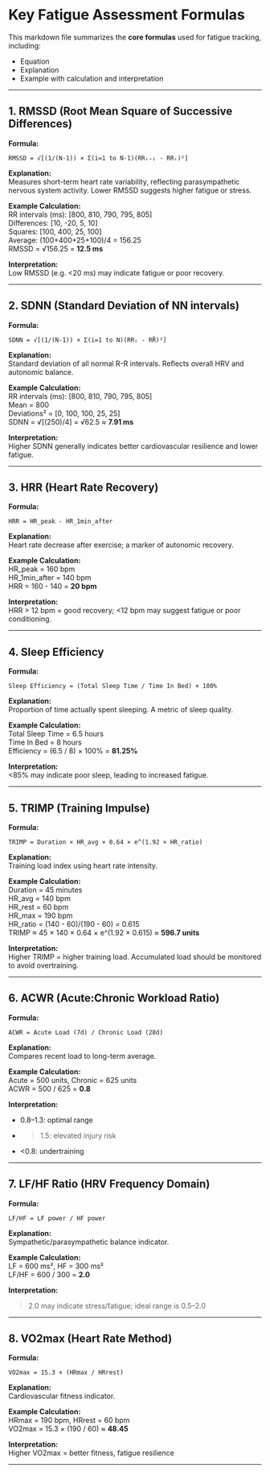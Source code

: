 
# Key Fatigue Assessment Formulas

This markdown file summarizes the **core formulas** used for fatigue tracking, including:
- Equation
- Explanation
- Example with calculation and interpretation

---

## 1. RMSSD (Root Mean Square of Successive Differences)

**Formula:**
```
RMSSD = √[(1/(N-1)) × Σ(i=1 to N-1)(RRᵢ₊₁ - RRᵢ)²]
```

**Explanation:**  
Measures short-term heart rate variability, reflecting parasympathetic nervous system activity. Lower RMSSD suggests higher fatigue or stress.

**Example Calculation:**  
RR intervals (ms): [800, 810, 790, 795, 805]  
Differences: [10, -20, 5, 10]  
Squares: [100, 400, 25, 100]  
Average: (100+400+25+100)/4 = 156.25  
RMSSD = √156.25 = **12.5 ms**

**Interpretation:**  
Low RMSSD (e.g. <20 ms) may indicate fatigue or poor recovery.

---

## 2. SDNN (Standard Deviation of NN intervals)

**Formula:**
```
SDNN = √[(1/(N-1)) × Σ(i=1 to N)(RRᵢ - RR̄)²]
```

**Explanation:**  
Standard deviation of all normal R-R intervals. Reflects overall HRV and autonomic balance.

**Example Calculation:**  
RR intervals (ms): [800, 810, 790, 795, 805]  
Mean = 800  
Deviations² = [0, 100, 100, 25, 25]  
SDNN = √[(250)/4] = √62.5 ≈ **7.91 ms**

**Interpretation:**  
Higher SDNN generally indicates better cardiovascular resilience and lower fatigue.

---

## 3. HRR (Heart Rate Recovery)

**Formula:**
```
HRR = HR_peak - HR_1min_after
```

**Explanation:**  
Heart rate decrease after exercise; a marker of autonomic recovery.

**Example Calculation:**  
HR_peak = 160 bpm  
HR_1min_after = 140 bpm  
HRR = 160 - 140 = **20 bpm**

**Interpretation:**  
HRR > 12 bpm = good recovery; <12 bpm may suggest fatigue or poor conditioning.

---

## 4. Sleep Efficiency

**Formula:**
```
Sleep Efficiency = (Total Sleep Time / Time In Bed) × 100%
```

**Explanation:**  
Proportion of time actually spent sleeping. A metric of sleep quality.

**Example Calculation:**  
Total Sleep Time = 6.5 hours  
Time In Bed = 8 hours  
Efficiency = (6.5 / 8) × 100% = **81.25%**

**Interpretation:**  
<85% may indicate poor sleep, leading to increased fatigue.

---

## 5. TRIMP (Training Impulse)

**Formula:**
```
TRIMP = Duration × HR_avg × 0.64 × e^(1.92 × HR_ratio)
```

**Explanation:**  
Training load index using heart rate intensity.

**Example Calculation:**  
Duration = 45 minutes  
HR_avg = 140 bpm  
HR_rest = 60 bpm  
HR_max = 190 bpm  
HR_ratio = (140 - 60)/(190 - 60) = 0.615  
TRIMP ≈ 45 × 140 × 0.64 × e^(1.92 × 0.615) ≈ **596.7 units**

**Interpretation:**  
Higher TRIMP = higher training load. Accumulated load should be monitored to avoid overtraining.

---

## 6. ACWR (Acute:Chronic Workload Ratio)

**Formula:**
```
ACWR = Acute Load (7d) / Chronic Load (28d)
```

**Explanation:**  
Compares recent load to long-term average.

**Example Calculation:**  
Acute = 500 units, Chronic = 625 units  
ACWR = 500 / 625 = **0.8**

**Interpretation:**  
- 0.8–1.3: optimal range  
- >1.5: elevated injury risk  
- <0.8: undertraining

---

## 7. LF/HF Ratio (HRV Frequency Domain)

**Formula:**
```
LF/HF = LF power / HF power
```

**Explanation:**  
Sympathetic/parasympathetic balance indicator.

**Example Calculation:**  
LF = 600 ms², HF = 300 ms²  
LF/HF = 600 / 300 = **2.0**

**Interpretation:**  
>2.0 may indicate stress/fatigue; ideal range is 0.5–2.0

---

## 8. VO2max (Heart Rate Method)

**Formula:**
```
VO2max = 15.3 × (HRmax / HRrest)
```

**Explanation:**  
Cardiovascular fitness indicator.

**Example Calculation:**  
HRmax = 190 bpm, HRrest = 60 bpm  
VO2max = 15.3 × (190 / 60) ≈ **48.45**

**Interpretation:**  
Higher VO2max = better fitness, fatigue resilience

---
